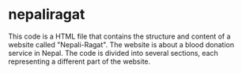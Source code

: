 # nepaliragat
This code is a HTML file that contains the structure and content of a website called "Nepali-Ragat". The website is about a blood donation service in Nepal. The code is divided into several sections, each representing a different part of the website. 
